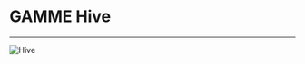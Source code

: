 # GAMME Hive

---

![Hive](https://pixabay.com/static/uploads/photo/2014/04/02/17/06/honeycomb-307936_960_720.png)
